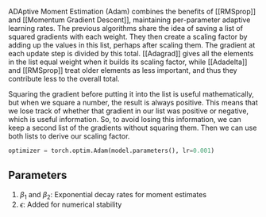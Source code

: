 ADAptive Moment Estimation (Adam) combines the benefits of [[RMSprop]] and [[Momentum Gradient Descent]], maintaining per-parameter adaptive learning rates. The previous algorithms share the idea of saving a list of squared gradients with each weight. They then create a scaling factor by adding up the values in this list, perhaps after scaling them. The gradient at each update step is divided by this total. [[Adagrad]] gives all the elements in the list equal weight when it builds its scaling factor, while [[Adadelta]] and [[RMSprop]] treat older elements as less important, and thus they contribute less to the overall total.

Squaring the gradient before putting it into the list is useful mathematically, but when we square a number, the result is always positive. This means that we lose track of whether that gradient in our list was positive or negative, which is useful information. So, to avoid losing this information, we can keep a second list of the gradients without squaring them. Then we can use both lists to derive our scaling factor.

```python
optimizer = torch.optim.Adam(model.parameters(), lr=0.001)
```
## Parameters

1. $\beta_1$ and $\beta_2$: Exponential decay rates for moment estimates
2. $\epsilon$: Added for numerical stability